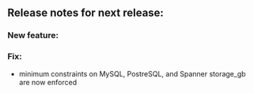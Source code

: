 ## Release notes for next release:

### New feature:

### Fix:
- minimum constraints on MySQL, PostreSQL, and Spanner storage_gb are now enforced

